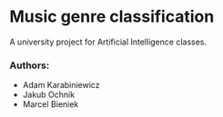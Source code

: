 # Music genre classification
A university project for Artificial Intelligence classes.
### Authors:
- Adam Karabiniewicz
- Jakub Ochnik
- Marcel Bieniek